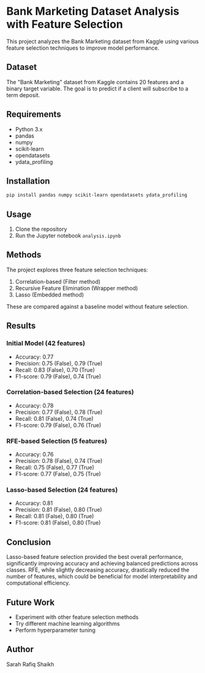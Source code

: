 # Bank Marketing Dataset Analysis with Feature Selection
 This project analyzes the Bank Marketing dataset from Kaggle using various feature selection techniques to improve model performance.

## Dataset

The "Bank Marketing" dataset from Kaggle contains 20 features and a binary target variable. The goal is to predict if a client will subscribe to a term deposit.

## Requirements

- Python 3.x
- pandas
- numpy
- scikit-learn
- opendatasets
- ydata_profiling

## Installation

```bash
pip install pandas numpy scikit-learn opendatasets ydata_profiling
```

## Usage

1. Clone the repository
2. Run the Jupyter notebook `analysis.ipynb`

## Methods

The project explores three feature selection techniques:

1. Correlation-based (Filter method)
2. Recursive Feature Elimination (Wrapper method)
3. Lasso (Embedded method)

These are compared against a baseline model without feature selection.

## Results

### Initial Model (42 features)
- Accuracy: 0.77
- Precision: 0.75 (False), 0.79 (True)
- Recall: 0.83 (False), 0.70 (True)
- F1-score: 0.79 (False), 0.74 (True)

### Correlation-based Selection (24 features)
- Accuracy: 0.78
- Precision: 0.77 (False), 0.78 (True)
- Recall: 0.81 (False), 0.74 (True)
- F1-score: 0.79 (False), 0.76 (True)

### RFE-based Selection (5 features)
- Accuracy: 0.76
- Precision: 0.78 (False), 0.74 (True)
- Recall: 0.75 (False), 0.77 (True)
- F1-score: 0.77 (False), 0.75 (True)

### Lasso-based Selection (24 features)
- Accuracy: 0.81
- Precision: 0.81 (False), 0.80 (True)
- Recall: 0.81 (False), 0.80 (True)
- F1-score: 0.81 (False), 0.80 (True)

## Conclusion

Lasso-based feature selection provided the best overall performance, significantly improving accuracy and achieving balanced predictions across classes. RFE, while slightly decreasing accuracy, drastically reduced the number of features, which could be beneficial for model interpretability and computational efficiency.

## Future Work

- Experiment with other feature selection methods
- Try different machine learning algorithms
- Perform hyperparameter tuning

## Author
Sarah Rafiq Shaikh


